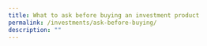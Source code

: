 ```yaml
---
title: What to ask before buying an investment product
permalink: /investments/ask-before-buying/
description: ""
---
```

